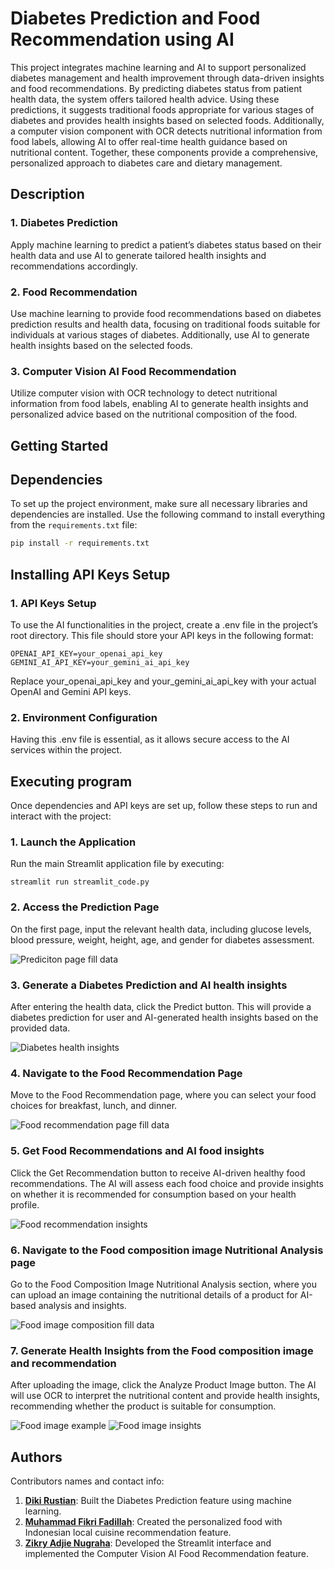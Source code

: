 # Diabetes Prediction and Food Recommendation using AI
This project integrates machine learning and AI to support personalized diabetes management and health improvement through data-driven insights and food recommendations. By predicting diabetes status from patient health data, the system offers tailored health advice. Using these predictions, it suggests traditional foods appropriate for various stages of diabetes and provides health insights based on selected foods. Additionally, a computer vision component with OCR detects nutritional information from food labels, allowing AI to offer real-time health guidance based on nutritional content. Together, these components provide a comprehensive, personalized approach to diabetes care and dietary management.

## Description
### 1. **Diabetes Prediction**  
   Apply machine learning to predict a patient’s diabetes status based on their health data and use AI to generate tailored health insights and recommendations accordingly.

### 2. **Food Recommendation**  
   Use machine learning to provide food recommendations based on diabetes prediction results and health data, focusing on traditional foods suitable for individuals at various stages of diabetes. Additionally, use AI to generate health insights based on the selected foods.

### 3. **Computer Vision AI Food Recommendation**  
   Utilize computer vision with OCR technology to detect nutritional information from food labels, enabling AI to generate health insights and personalized advice based on the nutritional composition of the food.

## Getting Started
## Dependencies
To set up the project environment, make sure all necessary libraries and dependencies are installed. Use the following command to install everything from the `requirements.txt` file:

```bash
pip install -r requirements.txt
```

## Installing API Keys Setup
### 1. **API Keys Setup**
  To use the AI functionalities in the project, create a .env file in the project’s root directory. This file should store your API keys in the following format:
  ```
  OPENAI_API_KEY=your_openai_api_key
  GEMINI_AI_API_KEY=your_gemini_ai_api_key
  ```
  Replace your_openai_api_key and your_gemini_ai_api_key with your actual OpenAI and Gemini API keys.

### 2. **Environment Configuration**
  Having this .env file is essential, as it allows secure access to the AI services within the project.

## Executing program
Once dependencies and API keys are set up, follow these steps to run and interact with the project:

### 1. **Launch the Application**
  Run the main Streamlit application file by executing:
```
streamlit run streamlit_code.py
```
### 2. **Access the Prediction Page**
  On the first page, input the relevant health data, including glucose levels, blood pressure, weight, height, age, and gender for diabetes assessment.

  ![Prediciton page fill data](https://github.com/nugrahazikry/healthkathon-diabetes-prediction-cyber-warriors/blob/main/dataset/Diabetes%20health%20data.png)

### 3. **Generate a Diabetes Prediction and AI health insights**
  After entering the health data, click the Predict button. This will provide a diabetes prediction for user and AI-generated health insights based on the provided data.
  
  ![Diabetes health insights](https://github.com/nugrahazikry/healthkathon-diabetes-prediction-cyber-warriors/blob/main/dataset/Prediction%20health%20data%20insights.png)

### 4. **Navigate to the Food Recommendation Page**
  Move to the Food Recommendation page, where you can select your food choices for breakfast, lunch, and dinner.
  
  ![Food recommendation page fill data](https://github.com/nugrahazikry/healthkathon-diabetes-prediction-cyber-warriors/blob/main/dataset/Food%20recommendation%20fill%20data.png)

### 5. **Get Food Recommendations and AI food insights**
  Click the Get Recommendation button to receive AI-driven healthy food recommendations. The AI will assess each food choice and provide insights on whether it is recommended for consumption based on your health profile.
  
  ![Food recommendation insights](https://github.com/nugrahazikry/healthkathon-diabetes-prediction-cyber-warriors/blob/main/dataset/food%20recommendation%20insights.png)

### 6. **Navigate to the Food composition image Nutritional Analysis page**
  Go to the Food Composition Image Nutritional Analysis section, where you can upload an image containing the nutritional details of a product for AI-based analysis and insights.
  
  ![Food image composition fill data](https://github.com/nugrahazikry/healthkathon-diabetes-prediction-cyber-warriors/blob/main/dataset/Food%20composition%20picture%20analysis%20fill%20data.png)

### 7. **Generate Health Insights from the Food composition image and recommendation**
  After uploading the image, click the Analyze Product Image button. The AI will use OCR to interpret the nutritional content and provide health insights, recommending whether the product is suitable for consumption.
  
  ![Food image example](https://github.com/nugrahazikry/healthkathon-diabetes-prediction-cyber-warriors/blob/main/dataset/Food%20picture%20composition%20for%20analysis.png)
  ![Food image insights](https://github.com/nugrahazikry/healthkathon-diabetes-prediction-cyber-warriors/blob/main/dataset/Food%20composition%20picture%20analysis%20insights.png)

## Authors
Contributors names and contact info: 
1. **[Diki Rustian](https://github.com/dikirust)**: Built the Diabetes Prediction feature using machine learning.
2. **[Muhammad Fikri Fadillah](https://github.com/boxside)**: Created the personalized food with Indonesian local cuisine recommendation feature.
3. **[Zikry Adjie Nugraha](https://github.com/nugrahazikry)**: Developed the Streamlit interface and implemented the Computer Vision AI Food Recommendation feature.
